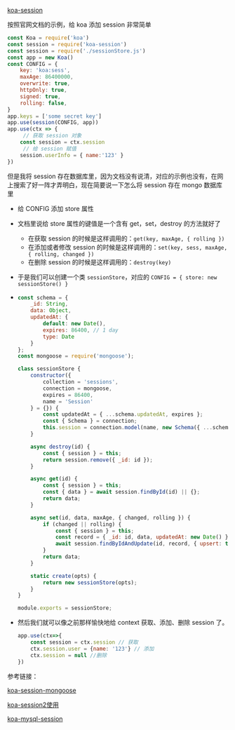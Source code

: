 [koa-session](https://www.npmjs.com/package/koa-session)

按照官网文档的示例，给 koa 添加 session 非常简单

```js
const Koa = require('koa')
const session = require('koa-session')
const session = require('./sessionStore.js')
const app = new Koa()
const CONFIG = {
    key: 'koa:sess',
    maxAge: 86400000,
    overwrite: true,
    httpOnly: true,
    signed: true,
    rolling: false,
}
app.keys = ['some secret key']
app.use(session(CONFIG, app))
app.use(ctx => {
     // 获取 session 对象
    const session = ctx.session
     // 给 session 赋值
    session.userInfo = { name:'123' }
})
```

但是我将 session 存在数据库里，因为文档没有说清，对应的示例也没有，在网上搜索了好一阵才弄明白，现在简要说一下怎么将 session 存在 mongo 数据库里

- 给 CONFIG 添加 store 属性

- 文档里说给 store 属性的键值是一个含有 get，set，destroy 的方法就好了

  - 在获取 session 的时候是这样调用的：`get(key, maxAge, { rolling })`
  - 在添加或者修改 session 的时候是这样调用的：`set(key, sess, maxAge, { rolling, changed })`
  - 在删除 session 的时候是这样调用的：`destroy(key)`

- 于是我们可以创建一个类 `sessionStore`，对应的 `CONFIG = { store: new sessionStore() }`

- ```js  
  const schema = {
      _id: String,
      data: Object,
      updatedAt: {
          default: new Date(),
          expires: 86400, // 1 day
          type: Date
      }
  };
  const mongoose = require('mongoose');
  
  class sessionStore {
      constructor({
          collection = 'sessions',
          connection = mongoose,
          expires = 86400,
          name = 'Session'
      } = {}) {
          const updatedAt = { ...schema.updatedAt, expires };
          const { Schema } = connection;
          this.session = connection.model(name, new Schema({ ...schema, updatedAt }), collection);
      }
  
      async destroy(id) {
          const { session } = this;
          return session.remove({ _id: id });
      }
  
      async get(id) {
          const { session } = this;
          const { data } = await session.findById(id) || {};
          return data;
      }
  
      async set(id, data, maxAge, { changed, rolling }) {
          if (changed || rolling) {
              const { session } = this;
              const record = { _id: id, data, updatedAt: new Date() };
              await session.findByIdAndUpdate(id, record, { upsert: true, safe: true });
          }
          return data;
      }
  
      static create(opts) {
          return new sessionStore(opts);
      }
  }
  
  module.exports = sessionStore;
  ```

- 然后我们就可以像之前那样愉快地给 context 获取、添加、删除 session 了。
  ```js
  app.use(ctx=>{
      const session = ctx.session // 获取
      ctx.session.user = {name: '123'} // 添加
      ctx.session = null //删除
  })
  ```

参考链接：

[koa-session-mongoose](https://gitlab.com/wondermonger/koa-session-mongoose/tree/master)

[koa-session2使用](https://blog.csdn.net/qq_33203555/article/details/81346420)

[koa-mysql-session](https://github.com/tb01923/koa-mysql-session/blob/master/index.js)